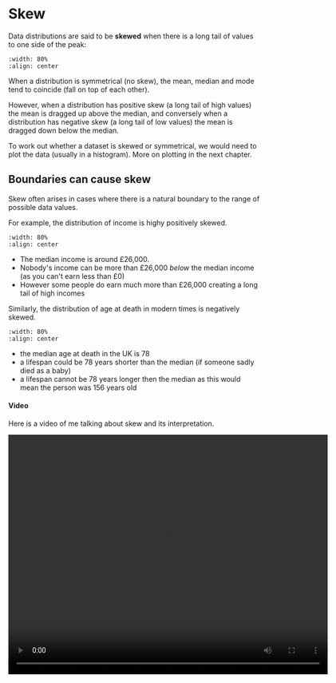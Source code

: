 #  Skew

Data distributions are said to be **skewed** when there is a long tail of values to one side of the peak:

```{image} https://raw.githubusercontent.com/jillxoreilly/StatsCourseBook_2024/main/images/MT_wk1_Skew.png
:width: 80%
:align: center
```



When a distribution is symmetrical (no skew), the mean, median and mode tend to coincide (fall on top of each other).

However, when a distribution has positive skew (a long tail of high values) the mean is dragged up above the median, and conversely when a distribution has negative skew (a long tail of low values) the mean is dragged down below the median.

To work out whether a dataset is skewed or symmetrical, we would need to plot the data (usually in a histogram). More on plotting in the next chapter.


## Boundaries can cause skew

Skew often arises in cases where there is a natural boundary to the range of possible data values.

For example, the distribution of income is highy positively skewed. 

```{image} https://raw.githubusercontent.com/jillxoreilly/StatsCourseBook_2024/main/images/MT_wk1_PosSkew.png
:width: 80%
:align: center
```

* The median income is around £26,000. 
* Nobody's income can be more than £26,000 *below* the median income (as you can't earn less than £0)
* However some people do earn much more than £26,000 creating a long tail of high incomes

Similarly, the distribution of age at death in modern times is negatively skewed.

```{image} .https://raw.githubusercontent.com/jillxoreilly/StatsCourseBook_2024/main/images/MT_wk1_NegSkew.png
:width: 80%
:align: center
```
* the median age at death in the UK is 78
* a lifespan could be 78 years shorter than the median (if someone sadly died as a baby)
* a lifespan cannot be 78 years longer then the median as this would mean the person was 156 years old

#### Video

Here is a video of me talking about skew and its interpretation.

<center>
<video width="640" height="480" controls> <source  src="http://46.32.240.35/jillxoreilly.com/video/MT_wk1_skew.mp4"></video>
</center>







